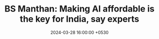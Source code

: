 ---
title: "BS Manthan: Making AI affordable is the key for India, say experts"
date: 2024-03-28 16:00:00 +0530
time: "04:00 PM to 05:30 PM"
image: "https://bsmedia.business-standard.com/_media/bs/img/article/2024-03/27/full/1711562476-2003.jpg?im=FitAndFill=(826,465)"
tags: []
publisher: Business Standard
link: https://www.business-standard.com/specials/bs-events/bs-manthan-making-ai-affordable-is-the-key-for-india-say-experts-124032701066_1.html
draft: false
---